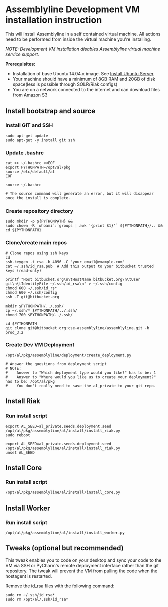 # Assemblyline Development VM installation instruction
This will install Assemblyline in a self contained virtual machine. All actions need to be performed from inside the virtual machine you're installing.

*NOTE: Development VM installation disables Assemblyline virtual machine service support.*

**Prerequisites:**

* Installation of base Ubuntu 14.04.x image. See [Install Ubuntu Server](install_ubuntu_server.md)
* Your machine should have a minimum of 8GB RAM and 20GB of disk space(less is possible through SOLR/Riak configs)
* You are on a network connected to the internet and can download files from Amazon S3

## Install bootstrap and source

### Install GIT and SSH

    sudo apt-get update
    sudo apt-get -y install git ssh

### Update .bashrc

    cat >> ~/.bashrc <<EOF
    export PYTHONPATH=/opt/al/pkg
    source /etc/default/al
    EOF

    source ~/.bashrc

    # The source command will generate an error, but it will disappear once the install is complete.

### Create repository directory

    sudo mkdir -p ${PYTHONPATH} &&
    sudo chown -R `whoami`:`groups | awk '{print $1}'` ${PYTHONPATH}/.. &&
    cd ${PYTHONPATH}

### Clone/create main repos

    # Clone repos using ssh keys
    cd
    ssh-keygen -t rsa -b 4096 -C "your_email@example.com"
    cat ~/.ssh/id_rsa.pub  # Add this output to your bitbucket trusted keys (read-only)

    printf "Host bitbucket.org\n\tHostName bitbucket.org\n\tUser git\n\tIdentityFile ~/.ssh/id_rsa\n" > ~/.ssh/config
    chmod 600 ~/.ssh/id_rs*
    chmod 600 ~/.ssh/config
    ssh -T git@bitbucket.org

    mkdir $PYTHONPATH/../.ssh/
    cp ~/.ssh/* $PYTHONPATH/../.ssh/
    chmod 700 $PYTHONPATH/../.ssh/

    cd $PYTHONPATH
    git clone git@bitbucket.org:cse-assemblyline/assemblyline.git -b prod_3.2

### Create Dev VM Deployment

    /opt/al/pkg/assemblyline/deployment/create_deployment.py

    # Answer the questions from deployment script
    # NOTE:
    #    Answer to "Which deployment type would you like?" has to be: 1
    #    Answer to "Where would you like us to create your deployment?" has to be: /opt/al/pkg
    #    You don't really need to save the al_private to your git repo.

## Install Riak

### Run install script

    export AL_SEED=al_private.seeds.deployment.seed
    /opt/al/pkg/assemblyline/al/install/install_riak.py
    sudo reboot

    export AL_SEED=al_private.seeds.deployment.seed
    /opt/al/pkg/assemblyline/al/install/install_riak.py
    unset AL_SEED

## Install Core

### Run install script

    /opt/al/pkg/assemblyline/al/install/install_core.py

## Install Worker

### Run install script

    /opt/al/pkg/assemblyline/al/install/install_worker.py

## Tweaks (optional but recommended)

This tweak enables you to code on your desktop and sync your code to the VM via SSH or PyCharm's remote deployment interface rather than the git repository. The tweak will prevent the VM from pulling the code when the hostagent is restarted.

Remove the id_rsa files with the following command:

    sudo rm ~/.ssh/id_rsa*
    sudo rm /opt/al/.ssh/id_rsa*
